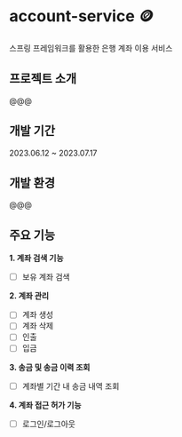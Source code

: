 # account-service 🪙
스프링 프레임워크를 활용한 은행 계좌 이용 서비스

## 프로젝트 소개
@@@

## 개발 기간
2023.06.12 ~ 2023.07.17

## 개발 환경
@@@

## 주요 기능
**1. 계좌 검색 기능**
- [ ]  보유 계좌 검색

**2. 계좌 관리**
- [ ] 계좌 생성
- [ ] 계좌 삭제
- [ ] 인출
- [ ] 입금

**3. 송금 및 송금 이력 조회**
- [ ] 계좌별 기간 내 송금 내역 조회

**4. 계좌 접근 허가 기능**
- [ ] 로그인/로그아웃

